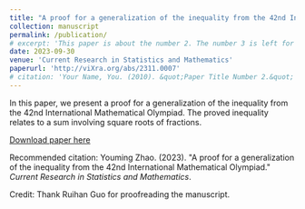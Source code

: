 ```yaml
---
title: "A proof for a generalization of the inequality from the 42nd International Mathematical Olympiad"
collection: manuscript
permalink: /publication/
# excerpt: 'This paper is about the number 2. The number 3 is left for future work.'
date: 2023-09-30
venue: 'Current Research in Statistics and Mathematics'
paperurl: 'http://viXra.org/abs/2311.0007'
# citation: 'Your Name, You. (2010). &quot;Paper Title Number 2.&quot; <i>Journal 1</i>. 1(2).'
---
```

In this paper, we present a proof for a generalization of the inequality from the 42nd International Mathematical Olympiad. The proved inequality relates to a sum involving square roots of fractions. 

[Download paper here](http://viXra.org/abs/2311.0007)

Recommended citation: Youming Zhao. (2023). "A proof for a generalization of the inequality from the 42nd International Mathematical Olympiad." <i>Current Research in Statistics and Mathematics</i>.

Credit: Thank Ruihan Guo for proofreading the manuscript.